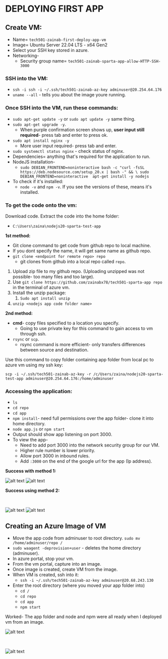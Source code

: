 
# DEPLOYING FIRST APP

## Create VM:
  - Name= `tech501-zainab-first-deploy-app-vm`
  - Image= Ubuntu Server 22.04 LTS - x64 Gen2
  - Select your SSH key stored in azure.
  - Networking- 
    - Security group name=  `tech501-zainab-sparta-app-allow-HTTP-SSH-3000`

### SSH into the VM:
  - `ssh -i ssh -i ~/.ssh/tech501-zainab-az-key adminuser@20.254.64.176`
  - `uname --all` - tells you about the image youre running.

### Once SSH into the VM, run these commands:
  - `sudo apt-get update -y` or `sudo apt update -y` same thing.
  - `sudo apt-get upgrade -y`.
    - When purple confirmation screen shows up, **user input still required**- press tab and enter to press ok.
  - `sudo apt install nginx -y`
    - More user input required- press tab and enter.
  - `sudo systemctl status nginx` - check status of nginx.
  - Dependencies= anything that's required for the application to run. 
  - NodeJS installation-
    - `sudo DEBIAN_FRONTEND=noninteractive bash -c "curl -fsSL https://deb.nodesource.com/setup_20.x | bash -" && \
    sudo DEBIAN_FRONTEND=noninteractive 
    apt-get install -y nodejs`
  - To check if it's installed:
    - `node -v` and `npm -v`. If you see the versions of these, means it's installed. 
  

  ### To get the code onto the vm:

Download code. Extract the code into the home folder:
- `C:\Users\zaina\nodejs20-sparta-test-app`

**1st method:**
- Git clone command to get code from github repo to local machine.
- If you dont specify the name, it will get same name as github repo.
- `git clone <endpoint for remote repo> repo` 
  - git clones from github into a local repo called `repo`.

1. Upload zip file to my github repo. (Uploading unzipped was not possible- too many files and too large).
2. Use `git clone https://github.com/zainabx78/tech501-sparta-app repo` in the terminal of azure vm. 
3. Install the unzip package:
   1. `Sudo apt install unzip`
4. `unzip <nodejs app code folder name>`


**2nd method:**
  - **cmd**- copy files specified to a location you specify.
    - Going to use private key for this command to gain access to vm through ssh.
  - `rsync` or `scp`.
    - rsync command is more efficient- only transfers differences between source and destination. 
  
Use this command to copy folder containing app folder from local pc to azure vm using my ssh key:

`scp -i ~/.ssh/tech501-zainab-az-key -r /c/Users/zaina/nodejs20-sparta-test-app adminuser@20.254.64.176:/home/adminuser`


  ### Accessing the application:

  - `ls` 
  - `cd repo` 
  - `cd app`
  - `npm install`- need full permissions over the app folder- clone it into home directory.
  - `node app.js` or `npm start`
  - Output should show app listening on port 3000.
  - To view the app- 
    - Need to add port 3000 into the network security group for our VM.
    - Higher rule number is lower priority.
    - Allow port 3000 in inbound rules.
    - Add `:3000` on the end of the google url for the app (Ip address).


**Success with method 1:**
<br>

![alt text](<../Images/Screenshot 2025-01-27 153910.png>)
![alt text](<../Images/Screenshot 2025-01-27 153933.png>)

**Success using method 2:**

<br>

![alt text](<../Images/Screenshot 2025-01-27 162852.png>)
![alt text](<../Images/Screenshot 2025-01-27 153933.png>)

## Creating an Azure Image of VM

- Move the app code from adminuser to root directory. 
`sudo mv /home/adminuser/repo /`
- `sudo waagent -deprovision+user` - deletes the home directory (adminuser).
- In azure portal, stop your vm.
- From the vm portal, capture into an image.
- Once image is created, create VM from the image.
- When VM is created, ssh into it:
  - `ssh -i ~/.ssh/tech501-zainab-az-key adminuser@20.68.243.130`
- Enter the root directory (where you moved your app folder into) 
  - `cd /` 
  - `cd repo`
  - `cd app`
  - `npm start`

Worked- The app folder and node and npm were all ready when I deployed vm from an image. 

![alt text](<../Images/Screenshot 2025-01-27 172930.png>)

<br>

![alt text](<../Images/Screenshot 2025-01-27 172943.png>)